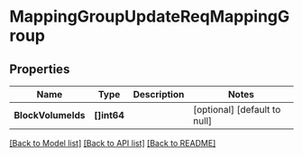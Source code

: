 # MappingGroupUpdateReqMappingGroup

## Properties
Name | Type | Description | Notes
------------ | ------------- | ------------- | -------------
**BlockVolumeIds** | **[]int64** |  | [optional] [default to null]

[[Back to Model list]](../README.md#documentation-for-models) [[Back to API list]](../README.md#documentation-for-api-endpoints) [[Back to README]](../README.md)


